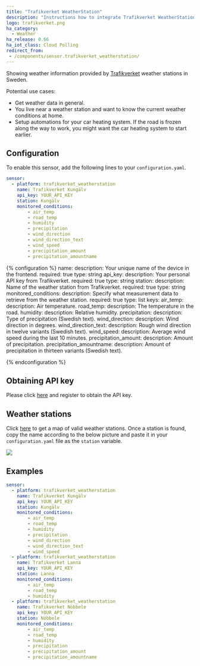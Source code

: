```yaml
---
title: "Trafikverket WeatherStation"
description: "Instructions how to integrate Trafikverket WeatherStation within Home Assistant."
logo: trafikverket.png
ha_category:
  - Weather
ha_release: 0.66
ha_iot_class: Cloud Polling
redirect_from:
 - /components/sensor.trafikverket_weatherstation/
---
```


Showing weather information provided by [Trafikverket](https://www.trafikverket.se/) weather stations in Sweden.

Potential use cases:

- Get weather data in general.
- You live near a weather station and want to know the current weather conditions at home.
- Setup automations for your car heating system. If the road is frozen along the way to work, you might want the car heating system to start earlier.

## Configuration

To enable this sensor, add the following lines to your `configuration.yaml`.

```yaml
sensor:
  - platform: trafikverket_weatherstation
    name: Trafikverket Kungälv
    api_key: YOUR_API_KEY
    station: Kungälv
    monitored_conditions:
        - air_temp
        - road_temp
        - humidity
        - precipitation
        - wind_direction
        - wind_direction_text
        - wind_speed
        - precipitation_amount
        - precipitation_amountname
```

{% configuration %}
name:
  description: Your unique name of the device in the frontend.
  required: true
  type: string
api_key:
  description: Your personal API key from Trafikverket.
  required: true
  type: string
station:
  description: Name of the weather station from Trafikverket.
  required: true
  type: string
monitored_conditions:
  description: Specify what measurement data to retrieve from the weather station.
  required: true
  type: list
  keys:
    air_temp:
      description: Air temperature.
    road_temp:
      description: The temperature in the road.
    humidity:
      description: Relative humidity.
    precipitation:
      description: Type of precipitation (Swedish text).
    wind_direction:
      description: Wind direction in degrees.
    wind_direction_text:
      description: Rough wind direction in twelve variants (Swedish text).
    wind_speed:
      description: Average wind speed during the last 10 minutes.
    precipitation_amount:
      description: Amount of precipitation.
    precipitation_amountname:
      description: Amount of precipitation in thirteen variants (Swedish text).
    
{% endconfiguration %}

## Obtaining API key

Please click [here](https://api.trafikinfo.trafikverket.se/) and register to obtain the API key.

## Weather stations

Click [here](https://www.trafikverket.se/trafikinformation/vag/?TrafficType=personalTraffic&map=1/606442.17/6886316.22/&Layers=RoadWeather%2b) to get a map of valid weather stations. Once a station is found, copy the name according to the below picture and paste it in your `configuration.yaml` file as the `station` variable.

<p class='img'>
  <img src='{{site_root}}/images/screenshots/get_trafikverket_weather_station_example.png' />
</p>

## Examples

```yaml
sensor:
  - platform: trafikverket_weatherstation
    name: Trafikverket Kungälv
    api_key: YOUR_API_KEY
    station: Kungälv
    monitored_conditions:
        - air_temp
        - road_temp
        - humidity
        - precipitation
        - wind_direction
        - wind_direction_text
        - wind_speed
  - platform: trafikverket_weatherstation
    name: Trafikverket Lanna
    api_key: YOUR_API_KEY
    station: Lanna
    monitored_conditions:
        - air_temp
        - road_temp
        - humidity
  - platform: trafikverket_weatherstation
    name: Trafikverket Nöbbele
    api_key: YOUR_API_KEY
    station: Nöbbele
    monitored_conditions:
        - air_temp
        - road_temp
        - humidity
        - precipitation
        - precipitation_amount
        - precipitation_amountname
```
